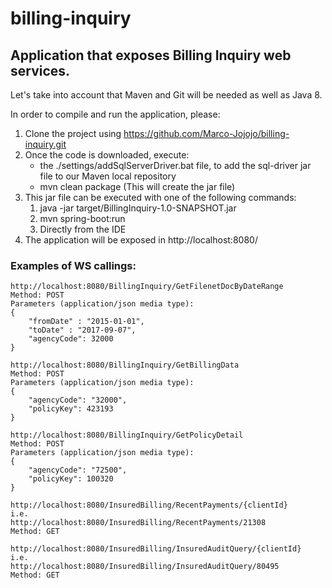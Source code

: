 # billing-inquiry
## Application that exposes Billing Inquiry web services.

Let's take into account that Maven and Git will be needed as well as Java 8.

In order to compile and run the application, please:

1. Clone the project using https://github.com/Marco-Jojojo/billing-inquiry.git
2. Once the code is downloaded, execute:
    * the ./settings/addSqlServerDriver.bat file, to add the sql-driver jar file to our Maven local repository
    * mvn clean package (This will create the jar file)
3. This jar file can be executed with one of the following commands:
    1. java -jar target/BillingInquiry-1.0-SNAPSHOT.jar
    2. mvn spring-boot:run
    3. Directly from the IDE
4. The application will be exposed in http://localhost:8080/

### Examples of WS callings:

    http://localhost:8080/BillingInquiry/GetFilenetDocByDateRange
    Method: POST
    Parameters (application/json media type):
    {
        "fromDate" : "2015-01-01",
        "toDate" : "2017-09-07",
        "agencyCode": 32000
    }

    http://localhost:8080/BillingInquiry/GetBillingData
    Method: POST
    Parameters (application/json media type):
    {
        "agencyCode": "32000",
        "policyKey": 423193
    }
    
    http://localhost:8080/BillingInquiry/GetPolicyDetail
    Method: POST
    Parameters (application/json media type):
    {
        "agencyCode": "72500",
        "policyKey": 100320
    }
    
    http://localhost:8080/InsuredBilling/RecentPayments/{clientId}
    i.e.
    http://localhost:8080/InsuredBilling/RecentPayments/21308
    Method: GET
    
    http://localhost:8080/InsuredBilling/InsuredAuditQuery/{clientId}
    i.e.
    http://localhost:8080/InsuredBilling/InsuredAuditQuery/80495
    Method: GET

